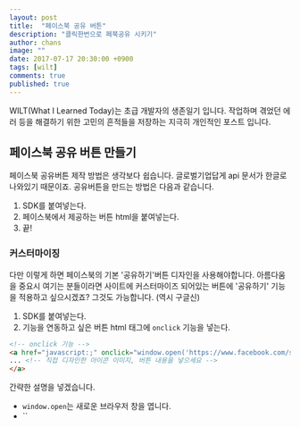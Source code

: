 ```yaml
---
layout: post
title:  "페이스북 공유 버튼"
description: "클릭한번으로 페북공유 시키기"
author: chans
image: ""
date: 2017-07-17 20:30:00 +0900
tags: [wilt]
comments: true
published: true
---
```


WILT(What I Learned Today)는 초급 개발자의 생존일기 입니다. 작업하며 겪었던 에러 등을 해결하기 위한 고민의 흔적들을 저장하는 지극히 개인적인 포스트 입니다. 


## 페이스북 공유 버튼 만들기
페이스북 공유버튼 제작 방법은 생각보다 쉽습니다. 글로벌기업답게 api 문서가 한글로 나와있기 때문이죠. 공유버튼을 만드는 방법은 다음과 같습니다.
1. SDK를 붙여넣는다.
2. 페이스북에서 제공하는 버튼 html을 붙여넣는다.
3. 끝!

### 커스터마이징
다만 이렇게 하면 페이스북의 기본 '공유하기'버튼 디자인을 사용해야합니다. 아름다움을 중요시 여기는 분들이라면 사이트에 커스터마이즈 되어있는 버튼에 '공유하기' 기능을 적용하고 싶으시겠죠? 그것도 가능합니다. (역시 구글신)
1. SDK를 붙여넣는다.
2. 기능을 연동하고 싶은 버튼 html 태그에 `onclick` 기능을 넣는다.

``` html
<!-- onclick 기능 -->
<a href="javascript:;" onclick="window.open('https://www.facebook.com/sharer/sharer.php?u='+encodeURIComponent('공유-하고-싶은-URL'),'facebook-share-dialog','width=626,height=436'); return false;" >
... <!-- 직접 디자인한 아이콘 이미지, 버튼 내용을 넣으세요 -->
</a> 
```
간략한 설명을 넣겠습니다.
- `window.open`는 새로운 브라우저 창을 엽니다.
- ``

